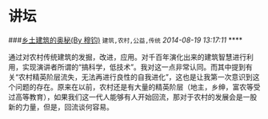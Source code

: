 讲坛
=============

###[乡土建筑的奥秘(By 穆钧)](http://v.163.com/movie/2014/7/C/L/MA0TUFICV_MA0U45OCL.html)
`建筑,农村,公益,传统` *2014-08-19 13:17:11* ****

通过对农村传统建筑的发掘，改进，应用。对千百年演化出来的建筑智慧进行利用，实现演讲者所谓的“搞科学，低技术”。我对这一点非常认同。而其中提到有关“农村精英阶层流失，无法再进行良性的自我进化”，这也是让我第一次意识到这个问题的存在。原来在以前，农村还是有大量的精英阶层（地主，乡绅，富农等受过高等教育），如果我们这一代人能够有人开始回流，那对于农村的发展会是一股新的力量，但是，回流谈何容易。
